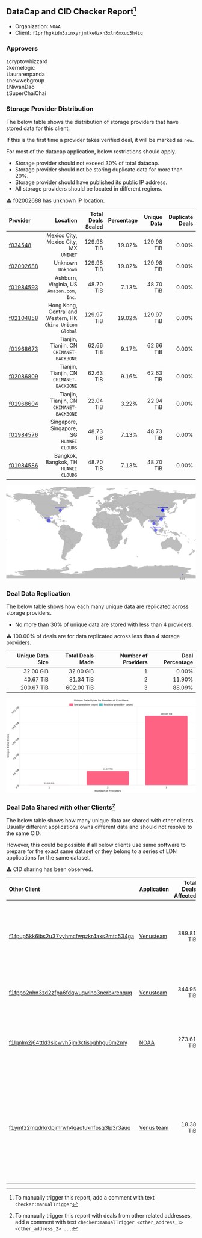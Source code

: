 ## DataCap and CID Checker Report[^1]
 - Organization: `NOAA`
 - Client: `f1prfhgkidn3zinxyrjmtke6zxh3xln6mxuc3h4iq`
### Approvers
`1`cryptowhizzard<br/>`2`kernelogic<br/>`1`laurarenpanda<br/>`1`newwebgroup<br/>`1`NiwanDao<br/>`1`SuperChaiChai

### Storage Provider Distribution
The below table shows the distribution of storage providers that have stored data for this client.

If this is the first time a provider takes verified deal, it will be marked as `new`.

For most of the datacap application, below restrictions should apply.
 - Storage provider should not exceed 30% of total datacap.
 - Storage provider should not be storing duplicate data for more than 20%.
 - Storage provider should have published its public IP address.
 - All storage providers should be located in different regions.

⚠️ [f02002688](https://filfox.info/en/address/f02002688) has unknown IP location.

| Provider                                              |                                                     Location | Total Deals Sealed | Percentage | Unique Data | Duplicate Deals |
| :---------------------------------------------------- | -----------------------------------------------------------: | -----------------: | ---------: | ----------: | --------------: |
| [f034548](https://filfox.info/en/address/f034548)     |                    Mexico City, Mexico City, MX<br/>`UNINET` |         129.98 TiB |     19.02% |  129.98 TiB |           0.00% |
| [f02002688](https://filfox.info/en/address/f02002688) |                                        Unknown<br/>`Unknown` |         129.98 TiB |     19.02% |  129.98 TiB |           0.00% |
| [f01984593](https://filfox.info/en/address/f01984593) |                 Ashburn, Virginia, US<br/>`Amazon.com, Inc.` |          48.70 TiB |      7.13% |   48.70 TiB |           0.00% |
| [f02104858](https://filfox.info/en/address/f02104858) | Hong Kong, Central and Western, HK<br/>`China Unicom Global` |         129.97 TiB |     19.02% |  129.97 TiB |           0.00% |
| [f01968673](https://filfox.info/en/address/f01968673) |                 Tianjin, Tianjin, CN<br/>`CHINANET-BACKBONE` |          62.66 TiB |      9.17% |   62.66 TiB |           0.00% |
| [f02086809](https://filfox.info/en/address/f02086809) |                 Tianjin, Tianjin, CN<br/>`CHINANET-BACKBONE` |          62.63 TiB |      9.16% |   62.63 TiB |           0.00% |
| [f01968604](https://filfox.info/en/address/f01968604) |                 Tianjin, Tianjin, CN<br/>`CHINANET-BACKBONE` |          22.04 TiB |      3.22% |   22.04 TiB |           0.00% |
| [f01984576](https://filfox.info/en/address/f01984576) |                 Singapore, Singapore, SG<br/>`HUAWEI CLOUDS` |          48.73 TiB |      7.13% |   48.73 TiB |           0.00% |
| [f01984586](https://filfox.info/en/address/f01984586) |                     Bangkok, Bangkok, TH<br/>`HUAWEI CLOUDS` |          48.70 TiB |      7.13% |   48.70 TiB |           0.00% |

<img src="https://raw.githubusercontent.com/data-preservation-programs/filplus-checker-assets/main/filecoin-project/filecoin-plus-large-datasets/issues/1729/1688348786963.png"/>

### Deal Data Replication
The below table shows how each many unique data are replicated across storage providers.

- No more than 30% of unique data are stored with less than 4 providers.

⚠️ 100.00% of deals are for data replicated across less than 4 storage providers.

| Unique Data Size | Total Deals Made | Number of Providers | Deal Percentage |
| ---------------: | ---------------: | ------------------: | --------------: |
|        32.00 GiB |        32.00 GiB |                   1 |           0.00% |
|        40.67 TiB |        81.34 TiB |                   2 |          11.90% |
|       200.67 TiB |       602.00 TiB |                   3 |          88.09% |

<img src="https://raw.githubusercontent.com/data-preservation-programs/filplus-checker-assets/main/filecoin-project/filecoin-plus-large-datasets/issues/1729/1688348787817.png"/>

### Deal Data Shared with other Clients[^3]
The below table shows how many unique data are shared with other clients.
Usually different applications owns different data and should not resolve to the same CID.

However, this could be possible if all below clients use same software to prepare for the exact same dataset or they belong to a series of LDN applications for the same dataset.

⚠️ CID sharing has been observed.

| Other Client                                                                                                          | Application                                                                               | Total Deals Affected | Unique CIDs | Approvers                                                                                                                                                                                                                                                                           |
| :-------------------------------------------------------------------------------------------------------------------- | :---------------------------------------------------------------------------------------- | -------------------: | ----------: | :---------------------------------------------------------------------------------------------------------------------------------------------------------------------------------------------------------------------------------------------------------------------------------- |
| [f1fpup5kk6ibs2u37vyhmcfwpzkr4axs2mtc534ga](https://filfox.info/en/address/f1fpup5kk6ibs2u37vyhmcfwpzkr4axs2mtc534ga) | [Venusteam](https://github.com/filecoin-project/filecoin-plus-large-datasets/issues/1726) |           389.81 TiB |       1,600 | `2`Casey-PG<br/>`1`cryptowhizzard<br/>`1`DaYouGroup<br/>`1`Fatman13<br/>`1`kernelogic<br/>`2`laurarenpanda<br/>`2`newwebgroup<br/>`1`sxxfuture-official<br/>`1`Tom-OriginStorage                                                                                                    |
| [f1fppo2nhn3zd2zfpa6fdqwuqwlho3nerbkrenquq](https://filfox.info/en/address/f1fppo2nhn3zd2zfpa6fdqwuqwlho3nerbkrenquq) | [Venusteam](https://github.com/filecoin-project/filecoin-plus-large-datasets/issues/1725) |           344.95 TiB |       3,680 | `1`DaYouGroup<br/>`1`kernelogic<br/>`1`laurarenpanda<br/>`2`newwebgroup<br/>`1`sxxfuture-official                                                                                                                                                                                   |
| [f1lqnlm2j64ttld3sicwvh5jm3ctisoghhgu6m2my](https://filfox.info/en/address/f1lqnlm2j64ttld3sicwvh5jm3ctisoghhgu6m2my) | [NOAA](https://github.com/filecoin-project/filecoin-plus-large-datasets/issues/1728)      |           273.61 TiB |       2,486 | `1`1ane-1<br/>`1`a1991car<br/>`1`cryptowhizzard<br/>`2`kernelogic<br/>`1`newwebgroup<br/>`1`NiwanDao<br/>`1`SuperChaiChai<br/>`2`Tom-OriginStorage                                                                                                                                  |
| [f1ymfz2mqdrkrdpjmrwh4qaqtuknfpsq3lp3r3auq](https://filfox.info/en/address/f1ymfz2mqdrkrdpjmrwh4qaqtuknfpsq3lp3r3auq) | [Venus team](https://github.com/filecoin-project/filecoin-plus-large-datasets/issues/345) |            18.38 TiB |          84 | `1`1ane-1<br/>`2`cryptowhizzard<br/>`1`dannyob<br/>`1`fabriziogianni7<br/>`1`fireflyHZ<br/>`1`IreneYoung<br/>`3`kernelogic<br/>`2`liyunzhi-666<br/>`1`llifezou<br/>`1`MRJAVAZHAO<br/>`1`NDLABS-OFFICE<br/>`3`newwebgroup<br/>`1`psh0691<br/>`1`stcouldlisa<br/>`2`Tom-OriginStorage |

[^1]: To manually trigger this report, add a comment with text `checker:manualTrigger`

[^2]: Deals from those addresses are combined into this report as they are specified with `checker:manualTrigger`

[^3]: To manually trigger this report with deals from other related addresses, add a comment with text `checker:manualTrigger <other_address_1> <other_address_2> ...`
